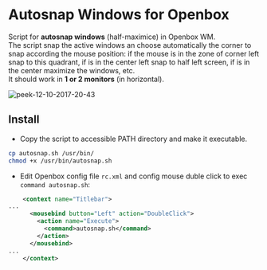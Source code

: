 # Autosnap Windows for Openbox
Script for **autosnap windows** (half-maximice) in Openbox WM.  
The script snap the active windows an choose automatically the corner to snap according the mouse position: if the mouse is in the zone of corner left snap to this quadrant, if is in the center left snap to half left screen, if is in the center maximize the windows, etc.  
It should work in **1 or 2 monitors** (in horizontal).

![peek-12-10-2017-20-43](https://user-images.githubusercontent.com/32820131/40352231-9d64c1fa-5dae-11e8-8137-890cadf2c293.gif)

## Install
  * Copy the script to accessible PATH directory and make it executable.
  ```bash
  cp autosnap.sh /usr/bin/
  chmod +x /usr/bin/autosnap.sh
  ```
  * Edit Openbox config file `rc.xml` and config mouse duble click to exec  `command autosnap.sh`:
```xml
    <context name="Titlebar">
...
      <mousebind button="Left" action="DoubleClick">
        <action name="Execute">
          <command>autosnap.sh</command>
        </action>        
      </mousebind>
...
    </context>
```
